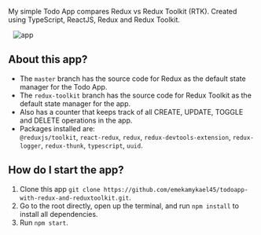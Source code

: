 My simple Todo App compares Redux vs Redux Toolkit (RTK). Created using TypeScript, ReactJS, Redux and Redux Toolkit.

<img src="image.jpg" alt="app" style="margin-left: 10px;" />

## About this app?

- The `master` branch has the source code for Redux as the default state manager for the Todo App.
- The `redux-toolkit` branch has the source code for Redux Toolkit as the default state manager for the app.
- Also has a counter that keeps track of all CREATE, UPDATE, TOGGLE and DELETE operations in the app.
- Packages installed are:<br />
  `@reduxjs/toolkit`, `react-redux`, `redux`, `redux-devtools-extension`, `redux-logger`, `redux-thunk`, `typescript`, `uuid`.

## How do I start the app?

1. Clone this app `git clone https://github.com/emekamykael45/todoapp-with-redux-and-reduxtoolkit.git`.
2. Go to the root directly, open up the terminal, and run `npm install` to install all dependencies.
3. Run `npm start`.
